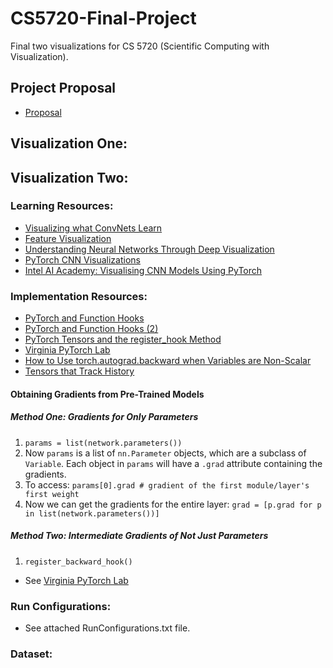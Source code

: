 # CS5720-Final-Project
Final two visualizations for CS 5720 (Scientific Computing with Visualization). 

## Project Proposal
* [Proposal](https://docs.google.com/document/d/1_HCKTHz8wSD9y48NpfAA3F-t9V3hiOMYgpq0Dt18YxY/edit?usp=sharing)

## Visualization One:

## Visualization Two:
### Learning Resources:
* [Visualizing what ConvNets Learn](http://cs231n.github.io/understanding-cnn/)
* [Feature Visualization](https://distill.pub/2017/feature-visualization/)
* [Understanding Neural Networks Through Deep Visualization](http://yosinski.com/deepvis)
* [PyTorch CNN Visualizations](https://github.com/utkuozbulak/pytorch-cnn-visualizations)
* [Intel AI Academy: Visualising CNN Models Using PyTorch](https://software.intel.com/en-us/articles/visualising-cnn-models-using-pytorch)

### Implementation Resources:
* [PyTorch and Function Hooks](http://pytorch.org/tutorials/beginner/former_torchies/nn_tutorial.html#forward-and-backward-function-hooks)
* [PyTorch and Function Hooks (2)]([https://discuss.pytorch.org/t/how-to-extract-features-of-an-image-from-a-trained-model/119/23)
* [PyTorch Tensors and the register_hook Method](http://pytorch.org/docs/master/autograd.html#torch.Tensor.register_hook)
* [Virginia PyTorch Lab](http://www.cs.virginia.edu/~vicente/vislang/notebooks/pytorch-lab.html)
* [How to Use torch.autograd.backward when Variables are Non-Scalar](https://discuss.pytorch.org/t/how-to-use-torch-autograd-backward-when-variables-are-non-scalar/4191)
* [Tensors that Track History](http://pytorch.org/tutorials/beginner/former_torchies/autograd_tutorial.html)

#### Obtaining Gradients from Pre-Trained Models
##### Method One: Gradients for Only Parameters
1. `params = list(network.parameters())`
2. Now `params` is a list of `nn.Parameter` objects, which are a subclass of `Variable`. Each object in `params` will have a `.grad` attribute containing the gradients.
3. To access: `params[0].grad # gradient of the first module/layer's first weight`
4. Now we can get the gradients for the entire layer: `grad = [p.grad for p in list(network.parameters())]`
##### Method Two: Intermediate Gradients of Not Just Parameters
1. `register_backward_hook()`
* See [Virginia PyTorch Lab](http://www.cs.virginia.edu/~vicente/vislang/notebooks/pytorch-lab.html)

### Run Configurations:
* See attached RunConfigurations.txt file.


### Dataset:

